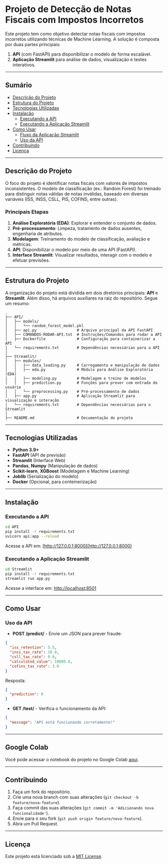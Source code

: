 # Projeto de Detecção de Notas Fiscais com Impostos Incorretos

Este projeto tem como objetivo detectar notas fiscais com impostos incorretos utilizando técnicas de Machine Learning. A solução é composta por duas partes principais:

1. **API** (com FastAPI) para disponibilizar o modelo de forma escalável.  
2. **Aplicação Streamlit** para análise de dados, visualização e testes interativos.

---

## Sumário

- [Descrição do Projeto](#descrição-do-projeto)
- [Estrutura do Projeto](#estrutura-do-projeto)
- [Tecnologias Utilizadas](#tecnologias-utilizadas)
- [Instalação](#instalação)
  - [Executando a API](#executando-a-api)
  - [Executando a Aplicação Streamlit](#executando-a-aplicação-streamlit)
- [Como Usar](#como-usar)
  - [Fluxo da Aplicação Streamlit](#fluxo-da-aplicação-streamlit)
  - [Uso da API](#uso-da-api)
- [Contribuindo](#contribuindo)
- [Licença](#licença)

---

## Descrição do Projeto

O foco do projeto é identificar notas fiscais com valores de impostos inconsistentes. O modelo de classificação (ex.: Random Forest) foi treinado para distinguir notas válidas de notas inválidas, baseado em diversas variáveis (ISS, INSS, CSLL, PIS, COFINS, entre outras).

### Principais Etapas

1. **Análise Exploratória (EDA)**: Explorar e entender o conjunto de dados.
2. **Pré-processamento**: Limpeza, tratamento de dados ausentes, engenharia de atributos.
3. **Modelagem**: Treinamento do modelo de classificação, avaliação e métricas.
4. **API**: Disponibilizar o modelo por meio de uma API (FastAPI).
5. **Interface Streamlit**: Visualizar resultados, interagir com o modelo e efetuar previsões.

---

## Estrutura do Projeto

A organização do projeto está dividida em dois diretórios principais: **API** e **Streamlit**. Além disso, há arquivos auxiliares na raiz do repositório. Segue um resumo:

```
.
├── API/
│   ├── models/
│   │   └── random_forest_model.pkl
│   ├── api.py                  # Arquivo principal da API FastAPI
│   ├── COMANDOS-RODAR-API.txt  # Instruções/Comandos para rodar a API
│   ├── Dockerfile              # Configuração para containerizar a API
│   └── requirements.txt        # Dependências necessárias para a API
│
├── Streamlit/
│   ├── modules/
│   │   ├── data_loading.py     # Carregamento e manipulação de dados
│   │   ├── eda.py              # Módulo para Análise Exploratória (EDA)
│   │   ├── modeling.py         # Modelagem e treino de modelos
│   │   ├── prediction.py       # Funções para prever com entrada do usuário
│   │   └── preprocessing.py    # Pré-processamento de dados
│   ├── app.py                  # Aplicação Streamlit para visualização e interação
│   └── requirements.txt        # Dependências necessárias para o Streamlit
│
├── README.md                   # Documentação do projeto
```

---

## Tecnologias Utilizadas

- **Python 3.9+**
- **FastAPI** (API de previsão)
- **Streamlit** (Interface Web)
- **Pandas**, **Numpy** (Manipulação de dados)
- **Scikit-learn**, **XGBoost** (Modelagem e Machine Learning)
- **Joblib** (Serialização do modelo)
- **Docker** (Opcional, para conteinerização)

---

## Instalação

### Executando a API

```bash
cd API
pip install -r requirements.txt
uvicorn api:app --reload
```
Acesse a API em: [http://127.0.0.1:8000](http://127.0.0.1:8000)

### Executando a Aplicação Streamlit

```bash
cd Streamlit
pip install -r requirements.txt
streamlit run app.py
```
Acesse a interface em: [http://localhost:8501](http://localhost:8501)

---

## Como Usar

### Uso da API

- **POST /predict/** - Envie um JSON para prever fraude:

```json
{
  "iss_retention": 5.5,
  "inss_tax_rate": 10.0,
  "csll_tax_rate": 9.0,
  "calculated_value": 10000.0,
  "cofins_tax_rate": 3.0
}
```

Resposta:

```json
{
  "prediction": 0
}
```

- **GET /test/** - Verifica o funcionamento da API:

```json
{
  "message": "API está funcionando corretamente!"
}
```

---

## Google Colab
Você pode acessar o notebook do projeto no Google Colab [aqui](https://colab.research.google.com/drive/1dnBPHeDEy3yflbQbv-ZfqcXRM2wXbTZA?usp=sharing).

---

## Contribuindo

1. Faça um fork do repositório.
2. Crie uma nova branch com suas alterações (`git checkout -b feature/nova-feature`).
3. Faça commit das suas alterações (`git commit -m 'Adicionando nova funcionalidade'`).
4. Envie para o seu fork (`git push origin feature/nova-feature`).
5. Abra um Pull Request.

---

## Licença

Este projeto está licenciado sob a [MIT License](LICENSE).

